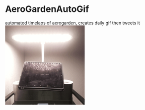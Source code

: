 # AeroGardenAutoGif
automated timelaps of aerogarden, creates daily gif then tweets it
<img src="movie.gif">
